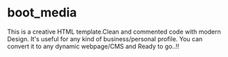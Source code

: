 # boot_media
This is a creative HTML template.Clean and commented code with modern Design. It's useful for any kind of business/personal profile.
You can convert it to any dynamic webpage/CMS and Ready to go..!!
